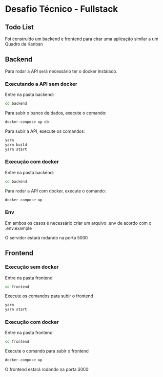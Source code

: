 # Desafio Técnico - Fullstack

## Todo List

Foi construído um backend e frontend para cirar uma aplicação similar a um Quadro de Kanban

## Backend

Para rodar a API será necessário ter o docker instalado.

### Executando a API sem docker

Entre na pasta backend:

```bash
cd backend
```

Para subir o banco de dados, execute o comando:

```bash
docker-compose up db
```

Para subir a API, execute os comandos:

```bash
yarn
yarn build
yarn start
```

### Execução com docker

Entre na pasta backend:

```bash
cd backend
```

Para rodar a API com docker, execute o comando:

```bash
docker-compose up
```

### Env

Em ambos os casos é necessário criar um arquivo .env de acordo com o .env.example

O servidor estará rodando na porta 5000

## Frontend

### Execução sem docker

Entre na pasta frontend

```bash
cd frontend
```

Execute os comandos para subir o frontend

```bash
yarn
yarn start
```

### Execução com docker

Entre na pasta frontend

```bash
cd frontend
```

Execute o comando para subir o frontend

```bash
docker-compose up
```

O frontend estará rodando na porta 3000
